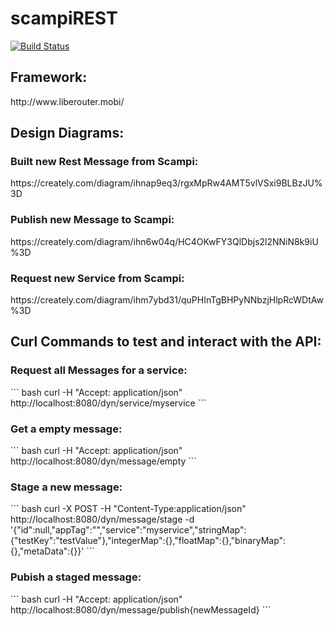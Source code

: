 # scampiREST

[![Build Status](https://drone.io/github.com/elias-arnold/scampiREST/status.png)](https://drone.io/github.com/elias-arnold/scampiREST/latest)


<h2>Framework:</h2> 
http://www.liberouter.mobi/


<h2>Design Diagrams:</h2>

<h3>Built new Rest Message from Scampi:</h3>
https://creately.com/diagram/ihnap9eq3/rgxMpRw4AMT5vlVSxi9BLBzJU%3D

<h3>Publish new Message to Scampi:</h3>
https://creately.com/diagram/ihn6w04q/HC4OKwFY3QlDbjs2l2NNiN8k9iU%3D

<h3>Request new Service from Scampi:</h3>
https://creately.com/diagram/ihm7ybd31/quPHInTgBHPyNNbzjHlpRcWDtAw%3D



<h2>Curl Commands to test and interact with the API:</h2>

<h3>Request all Messages for a service:</h3>
``` bash
curl -H "Accept: application/json" http://localhost:8080/dyn/service/myservice
```
<h3>Get a empty message:</h3>
``` bash
curl -H "Accept: application/json" http://localhost:8080/dyn/message/empty
```
<h3>Stage a new message:</h3>
``` bash
curl -X POST -H "Content-Type:application/json" http://localhost:8080/dyn/message/stage -d '{"id":null,"appTag":"","service":"myservice","stringMap":{"testKey":"testValue"},"integerMap":{},"floatMap":{},"binaryMap":{},"metaData":{}}'
```
<h3>Pubish a staged message:</h3>
``` bash
curl -H "Accept: application/json" http://localhost:8080/dyn/message/publish{newMessageId}
```
